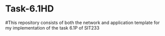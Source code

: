 # Task-6.1HD

#This repository consists of both the network and application template for my implementation of the task 6.1P of SIT233
